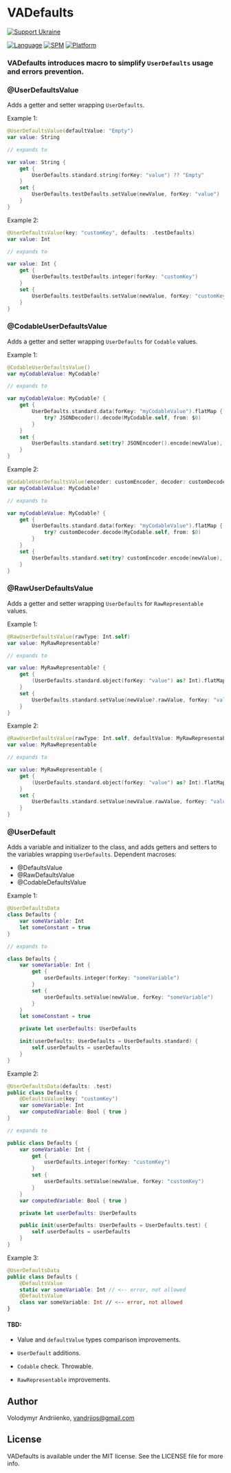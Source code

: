 # VADefaults


[![Support Ukraine](https://img.shields.io/badge/Support-Ukraine-FFD500?style=flat&labelColor=005BBB)](https://opensource.fb.com/support-ukraine)


[![Language](https://img.shields.io/badge/language-Swift%205.9-orangered.svg?style=flat)](https://www.swift.org)
[![SPM](https://img.shields.io/badge/SPM-compatible-limegreen.svg?style=flat)](https://github.com/apple/swift-package-manager)
[![Platform](https://img.shields.io/badge/platform-iOS%20%7C%20watchOS%20%7C%20tvOS%20%7C%20macOS%20%7C%20macCatalyst-lightgray.svg?style=flat)](https://developer.apple.com/discover)


### VADefaults introduces macro to simplify `UserDefaults` usage and errors prevention.


### @UserDefaultsValue


Adds a getter and setter wrapping `UserDefaults`.


Example 1:


```swift
@UserDefaultsValue(defaultValue: "Empty")
var value: String

// expands to 

var value: String {
    get {
        UserDefaults.standard.string(forKey: "value") ?? "Empty"
    }
    set {
        UserDefaults.testDefaults.setValue(newValue, forKey: "value")
    }
}
```


Example 2:


```swift
@UserDefaultsValue(key: "customKey", defaults: .testDefaults)
var value: Int

// expands to 

var value: Int {
    get {
        UserDefaults.testDefaults.integer(forKey: "customKey")
    }
    set {
        UserDefaults.testDefaults.setValue(newValue, forKey: "customKey")
    }
}
```


### @CodableUserDefaultsValue


Adds a getter and setter wrapping `UserDefaults` for `Codable` values.


Example 1:


```swift
@CodableUserDefaultsValue()
var myCodableValue: MyCodable?

// expands to 

var myCodableValue: MyCodable? {
    get {
        UserDefaults.standard.data(forKey: "myCodableValue").flatMap {
            try? JSONDecoder().decode(MyCodable.self, from: $0)
        }
    }
    set {
        UserDefaults.standard.set(try? JSONEncoder().encode(newValue), forKey: "myCodableValue")
    }
}
```


Example 2:


```swift
@CodableUserDefaultsValue(encoder: customEncoder, decoder: customDecoder)
var myCodableValue: MyCodable?

// expands to 

var myCodableValue: MyCodable? {
    get {
        UserDefaults.standard.data(forKey: "myCodableValue").flatMap {
            try? customDecoder.decode(MyCodable.self, from: $0)
        }
    }
    set {
        UserDefaults.standard.set(try? customEncoder.encode(newValue), forKey: "myCodableValue")
    }
}
```


### @RawUserDefaultsValue


Adds a getter and setter wrapping `UserDefaults` for `RawRepresentable` values.


Example 1:


```swift
@RawUserDefaultsValue(rawType: Int.self)
var value: MyRawRepresentable?

// expands to 

var value: MyRawRepresentable? {
    get {
        (UserDefaults.standard.object(forKey: "value") as? Int).flatMap(MyRawRepresentable.init(rawValue:))
    }
    set {
        UserDefaults.standard.setValue(newValue?.rawValue, forKey: "value")
    }
}
```


Example 2:


```swift
@RawUserDefaultsValue(rawType: Int.self, defaultValue: MyRawRepresentable.undefined)
var value: MyRawRepresentable

// expands to 

var value: MyRawRepresentable {
    get {
        (UserDefaults.standard.object(forKey: "value") as? Int).flatMap(MyRawRepresentable.init(rawValue:)) ?? MyRawRepresentable.undefined
    }
    set {
        UserDefaults.standard.setValue(newValue.rawValue, forKey: "value")
    }
}
```


### @UserDefault


Adds a variable and initializer to the class, and adds getters and setters to the variables wrapping `UserDefaults`.
Dependent macroses:
- @DefaultsValue
- @RawDefaultsValue
- @CodableDefaultsValue


Example 1:


```swift
@UserDefaultsData
class Defaults {
    var someVariable: Int
    let someConstant = true
}

// expands to 

class Defaults {
    var someVariable: Int {
        get {
            userDefaults.integer(forKey: "someVariable")
        }
        set {
            userDefaults.setValue(newValue, forKey: "someVariable")
        }
    }
    let someConstant = true

    private let userDefaults: UserDefaults

    init(userDefaults: UserDefaults = UserDefaults.standard) {
        self.userDefaults = userDefaults
    }
}
```


Example 2:


```swift
@UserDefaultsData(defaults: .test)
public class Defaults {
    @DefaultsValue(key: "customKey")
    var someVariable: Int
    var computedVariable: Bool { true }
}

// expands to 

public class Defaults {
    var someVariable: Int {
        get {
            userDefaults.integer(forKey: "customKey")
        }
        set {
            userDefaults.setValue(newValue, forKey: "customKey")
        }
    }
    var computedVariable: Bool { true }

    private let userDefaults: UserDefaults

    public init(userDefaults: UserDefaults = UserDefaults.test) {
        self.userDefaults = userDefaults
    }
}
```


Example 3:


```swift
@UserDefaultsData
public class Defaults {
    @DefaultsValue
    static var someVariable: Int // <-- error, not allowed
    @DefaultsValue
    class var someVariable: Int // <-- error, not allowed
}
```


#### TBD:


- Value and `defaultValue` types comparison improvements.


- `UserDefault` additions.


- `Codable` check. Throwable.


- `RawRepresentable` improvements.


## Author

Volodymyr Andriienko, vandrjios@gmail.com


## License

VADefaults is available under the MIT license. See the LICENSE file for more info.
